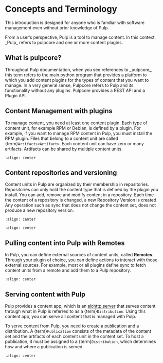 # Concepts and Terminology

This introduction is designed for anyone who is familiar with software management even without prior
knowledge of Pulp.

From a user’s perspective, Pulp is a tool to manage content. In this context, \_Pulp\_ refers to
pulpcore and one or more content plugins.

## What is pulpcore?

Throughout Pulp documentation, when you see references to \_pulpcore\_, this term refers to the main
python program that provides a platform to which you add content plugins for the types of content
that you want to manage. In a very general sense, Pulpcore refers to Pulp and its functionality
without any plugins. Pulpcore provides a REST API and a Plugin API.

## Content Management with plugins

To manage content, you need at least one content plugin. Each type of content unit, for example RPM
or Debian, is defined by a plugin. For example, if you want to manage RPM content in Pulp, you must
install the RPM plugin. Files that belong to a content unit are called
{term}`Artifacts<Artifact>`. Each content unit can have zero or many artifacts. Artifacts can be
shared by multiple content units.

```{image} ./_diagrams/concept-content.png
:align: center
```

## Content repositories and versioning

Content units in Pulp are organized by their membership in repositories. Repositories can only hold
the content type that is defined by the plugin you install. You can add, remove and modify content
in a repository. Each time the content of a repository is changed, a new Repository Version is
created. Any operation such as sync that does not change the content set, does not produce a new
repository version.

```{image} ./_diagrams/concept-repository.png
:align: center
```

```{image} ./_diagrams/concept-add-repo.png
:align: center
```

## Pulling content into Pulp with Remotes

In Pulp, you can define external sources of content units, called **Remotes**.
Through your plugin of choice, you can define actions to interact with those external sources.
For example, most or all plugins define sync to fetch content units from a remote and add them to a
Pulp repository.

```{image} ./_diagrams/concept-remote.png
:align: center
```

## Serving content with Pulp

Pulp provides a content app, which is an
[aiohttp.server](https://docs.aiohttp.org/en/stable/web.html) that serves content through what in
Pulp is referred to as a {term}`Distribution`. Using this content app, you can serve all content
that is managed with Pulp.

To serve content from Pulp, you need to create a publication and a distribution. A
{term}`Publication` consists of the metadata of the content set and the artifacts of each content
unit in the content set. To host a publication, it must be assigned to a {term}`Distribution`, which
determines how and where a publication is served.

```{image} ./_diagrams/concept-publish.png
:align: center
```

